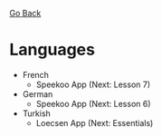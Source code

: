 [Go Back](https://github.com/arm-on/plan/blob/main/README.md)

# Languages

- French
    - Speekoo App (Next: Lesson 7)
- German
    - Speekoo App (Next: Lesson 6)
- Turkish
    - Loecsen App (Next: Essentials)